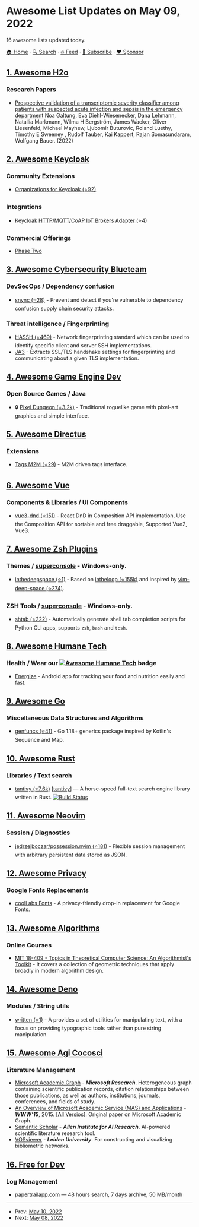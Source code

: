 # Awesome List Updates on May 09, 2022

16 awesome lists updated today.

[🏠 Home](/README.md) · [🔍 Search](https://www.trackawesomelist.com/search/) · [🔥 Feed](https://www.trackawesomelist.com/rss.xml) · [📮 Subscribe](https://trackawesomelist.us17.list-manage.com/subscribe?u=d2f0117aa829c83a63ec63c2f&id=36a103854c) · [❤️  Sponsor](https://github.com/sponsors/theowenyoung)



## [1. Awesome H2o](/content/h2oai/awesome-h2o/README.md)

### Research Papers

*   [ Prospective validation of a transcriptomic severity classifier among patients with suspected acute infection and sepsis in the emergency department](https://pubmed.ncbi.nlm.nih.gov/35467566/) Noa Galtung, Eva Diehl-Wiesenecker, Dana Lehmann, Natallia Markmann, Wilma H Bergström, James Wacker, Oliver Liesenfeld, Michael Mayhew, Ljubomir Buturovic, Roland Luethy, Timothy E Sweeney , Rudolf Tauber, Kai Kappert, Rajan Somasundaram, Wolfgang Bauer. (2022)

## [2. Awesome Keycloak](/content/thomasdarimont/awesome-keycloak/README.md)

### Community Extensions

*   [Organizations for Keycloak (⭐92)](https://github.com/p2-inc/keycloak-orgs)

### Integrations

*   [Keycloak HTTP/MQTT/CoAP IoT Brokers Adapter (⭐4)](https://github.com/authbroker/authbroker)

### Commercial Offerings

*   [Phase Two](https://phasetwo.io/)

## [3. Awesome Cybersecurity Blueteam](/content/fabacab/awesome-cybersecurity-blueteam/README.md)

### DevSecOps / Dependency confusion

*   [snync (⭐28)](https://github.com/snyk-labs/snync) - Prevent and detect if you're vulnerable to dependency confusion supply chain security attacks.

### Threat intelligence / Fingerprinting

*   [HASSH (⭐469)](https://github.com/salesforce/hassh) - Network fingerprinting standard which can be used to identify specific client and server SSH implementations.
*   [JA3](https://ja3er.com/) - Extracts SSL/TLS handshake settings for fingerprinting and communicating about a given TLS implementation.

## [4. Awesome Game Engine Dev](/content/stevinz/awesome-game-engine-dev/README.md)

### Open Source Games / Java

*   🔒 [Pixel Dungeon (⭐3.2k)](https://github.com/watabou/pixel-dungeon) - Traditional roguelike game with pixel-art graphics and simple interface.

## [5. Awesome Directus](/content/directus-community/awesome-directus/README.md)

### Extensions

*   [Tags M2M (⭐29)](https://github.com/dimitrov-adrian/directus-extension-tags-m2m-interface) - M2M driven tags interface.

## [6. Awesome Vue](/content/vuejs/awesome-vue/README.md)

### Components & Libraries / UI Components

*   [vue3-dnd (⭐151)](https://github.com/hcg1023/vue3-dnd) - React DnD in Composition API implementation, Use the Composition API for sortable and free draggable, Supported Vue2, Vue3.

## [7. Awesome Zsh Plugins](/content/unixorn/awesome-zsh-plugins/README.md)

### Themes / [superconsole](https://github.com/alexchmykhalo/superconsole)   \- Windows-only.

*   [inthedeepspace (⭐1)](https://github.com/alionapermes/inthedeepspace/) - Based on [intheloop (⭐155k)](https://github.com/ohmyzsh/ohmyzsh/wiki/Themes#user-content-intheloop) and inspired by [vim-deep-space (⭐274)](https://github.com/tyrannicaltoucan/vim-deep-space).

### ZSH Tools / [superconsole](https://github.com/alexchmykhalo/superconsole)   \- Windows-only.

*   [shtab (⭐222)](https://github.com/iterative/shtab) - Automatically generate shell tab completion scripts for Python CLI apps, supports `zsh`, `bash` and `tcsh`.

## [8. Awesome Humane Tech](/content/humanetech-community/awesome-humane-tech/README.md)

### Health / Wear our   [![Awesome Humane Tech](https://raw.githubusercontent.com/humanetech-community/awesome-humane-tech/main/humane-tech-badge.svg?sanitize=true)](https://github.com/humanetech-community/awesome-humane-tech)   badge

*   [Energize](https://codeberg.org/epinez/Energize) - Android app for tracking your food and nutrition easily and fast.

## [9. Awesome Go](/content/avelino/awesome-go/README.md)

### Miscellaneous Data Structures and Algorithms

*   [genfuncs (⭐41)](https://github.com/nwillc/genfuncs) - Go 1.18+ generics package inspired by Kotlin's Sequence and Map.

## [10. Awesome Rust](/content/rust-unofficial/awesome-rust/README.md)

### Libraries / Text search

*   [tantivy (⭐7.6k)](https://github.com/quickwit-oss/tantivy) \[[tantivy](https://crates.io/crates/tantivy)] — A horse-speed full-text search engine library written in Rust. [![Build Status](https://github.com/quickwit-oss/tantivy/actions/workflows/test.yml/badge.svg)](https://github.com/quickwit-oss/tantivy/actions/workflows/test.yml)

## [11. Awesome Neovim](/content/rockerBOO/awesome-neovim/README.md)

### Session / Diagnostics

*   [jedrzejboczar/possession.nvim (⭐181)](https://github.com/jedrzejboczar/possession.nvim) - Flexible session management with arbitrary persistent data stored as JSON.

## [12. Awesome Privacy](/content/pluja/awesome-privacy/README.md)

### Google Fonts Replacements

*   [coolLabs Fonts](https://fonts.coollabs.io/) - A privacy-friendly drop-in replacement for Google Fonts.

## [13. Awesome Algorithms](/content/tayllan/awesome-algorithms/README.md)

### Online Courses

*   [MIT 18-409 - Topics in Theoretical Computer Science: An Algorithmist's Toolkit](https://ocw.mit.edu/courses/18-409-topics-in-theoretical-computer-science-an-algorithmists-toolkit-fall-2009/) - It covers a collection of geometric techniques that apply broadly in modern algorithm design.

## [14. Awesome Deno](/content/denolib/awesome-deno/README.md)

### Modules / String utils

*   [written (⭐1)](https://github.com/vixalien/written) - A provides a set of utilities for manipulating text, with a focus on providing typographic tools rather than pure string manipulation.

## [15. Awesome Agi Cocosci](/content/YuzheSHI/awesome-agi-cocosci/README.md)

### Literature Management

*   [Microsoft Academic Graph](https://www.microsoft.com/en-us/research/project/microsoft-academic-graph/) - ***Microsoft Research***. Heterogeneous graph containing scientific publication records, citation relationships between those publications, as well as authors, institutions, journals, conferences, and fields of study.
*   [An Overview of Microsoft Academic Service (MAS) and Applications](http://sonyis.me/paperpdf/Microsoft%20Academic%20Graph%20WWW%202015.pdf) - ***WWW'15***, 2015. \[[All Versios](https://scholar.google.com/scholar?cluster=9075899176667058496\&hl=en\&as_sdt=0,5)]. Original paper on Microsoft Academic Graph.
*   [Semantic Scholar](https://www.semanticscholar.org/) - ***Allen Institute for AI Research***. AI-powered scientific literature research tool.
*   [VOSviewer](https://www.vosviewer.com/) - ***Leiden University***. For constructing and visualizing bibliometric networks.

## [16. Free for Dev](/content/ripienaar/free-for-dev/README.md)

### Log Management

*   [papertrailapp.com](https://papertrailapp.com/) — 48 hours search, 7 days archive, 50 MB/month

---

- Prev: [May 10, 2022](/content/2022/05/10/README.md)
- Next: [May 08, 2022](/content/2022/05/08/README.md)
